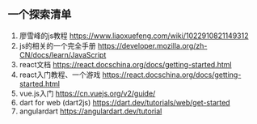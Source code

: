 ## 一个探索清单

1. 廖雪峰的js教程 https://www.liaoxuefeng.com/wiki/1022910821149312
2. js的相关的一个完全手册 https://developer.mozilla.org/zh-CN/docs/learn/JavaScript
3. react文档 https://react.docschina.org/docs/getting-started.html
4. react入门教程、一个游戏 https://react.docschina.org/docs/getting-started.html
5. vue.js入门 https://cn.vuejs.org/v2/guide/
6. dart for web (dart2js) https://dart.dev/tutorials/web/get-started
7. angulardart https://angulardart.dev/tutorial